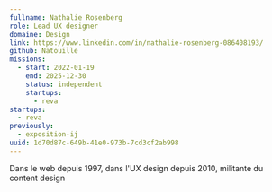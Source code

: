 ```yaml
---
fullname: Nathalie Rosenberg
role: Lead UX designer
domaine: Design
link: https://www.linkedin.com/in/nathalie-rosenberg-086408193/
github: Natouille
missions:
  - start: 2022-01-19
    end: 2025-12-30
    status: independent
    startups:
      - reva
startups:
  - reva
previously:
  - exposition-ij
uuid: 1d70d87c-649b-41e0-973b-7cd3cf2ab998
---
```

Dans le web depuis 1997, dans l'UX design depuis 2010, militante du content design